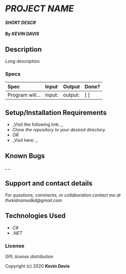 # _PROJECT NAME_

#### _SHORT DESCR_

#### By _**KEVIN DAVIS**_

## Description

_Long description._

### Specs
| Spec | Input | Output | Done? |
| :-------------     | :------------- | :------------- | :------------- | 
| Program will... | input: | output:  | [ ] |

## Setup/Installation Requirements

* _Visit the following link: _
* _Clone the repository to your desired directory._
* _OR_
* _Visit here: _


## Known Bugs

_ _

## Support and contact details

_For questions, comments, or collaboration contact me at thekidnamedkd@gmail.com_

## Technologies Used

* _C#_
* _.NET_

### License

*GPL license distribution*

Copyright (c) 2020 **_Kevin Davis_**
